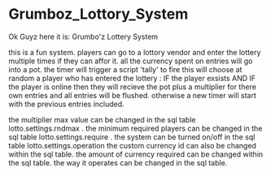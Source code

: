 Grumboz_Lottory_System
====================

Ok Guyz here it is:
Grumbo'z Lottery System

this is a fun system.
players can go to a lottory vendor and enter the lottery multiple times if they can affor it.
all the currency spent on entries will go into a pot.
the timer will trigger a script 'tally' to fire
this will choose at random a player who has entered the lottery :
  IF the player exsists AND IF the player is online then they will recieve the pot plus a multiplier for there own entries and all entries will be flushed.
  otherwise a new timer will start with the previous entries included.

the multiplier max value can be changed in the sql table lotto.settings.rndmax .
the minimum required players can be changed in the sql table lotto.settings.require .
the system can be turned on/off in the sql table lotto.settings.operation
the custom currency id can also be changed within the sql table.
the amount of currency required can be changed within the sql table.
the way it operates can be changed in the sql table.
